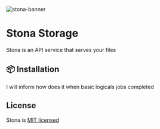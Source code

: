![stona-banner](./assets/stona-banner-alt.png)

# Stona Storage

Stona is an API service that serves your files

## 📦 Installation

I will inform how does it when basic logicals jobs completed

## License

Stona is [MIT licensed](LICENSE)
